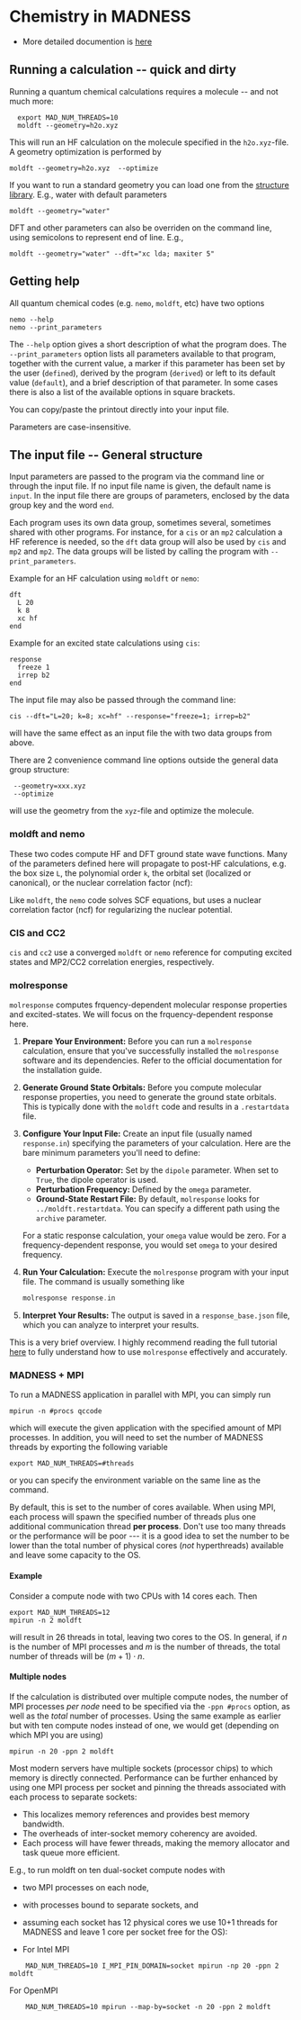 # Chemistry in MADNESS

* More detailed documention is [here](https://madness.readthedocs.io/en/latest/quantum.html)

## Running a calculation -- quick and dirty

Running a quantum chemical calculations requires a molecule -- and not much more:

```shell
  export MAD_NUM_THREADS=10
  moldft --geometry=h2o.xyz 
```
This will run an HF calculation on the molecule specified in the `h2o.xyz`-file.
A geometry optimization is performed by
```shell
moldft --geometry=h2o.xyz  --optimize
```

If you want to run a standard geometry you can load one from the [structure library](https://github.com/m-a-d-n-e-s-s/madness/blob/master/src/madness/chem/structure_library).  E.g., water with default parameters
```shell
moldft --geometry="water"
```

DFT and other parameters can also be overriden on the command line, using semicolons to represent end of line.  E.g., 
```shell
moldft --geometry="water" --dft="xc lda; maxiter 5"
```


## Getting help

All quantum chemical codes (e.g. `nemo`, `moldft`, etc) have two options
```shell
nemo --help
nemo --print_parameters
```

The `--help` option gives a short description of what the program does.
The `--print_parameters` option lists all parameters available to that program, together with
the current value, a marker if this parameter has been set by the user (`defined`), derived by the
program (`derived`) or left to its default value (`default`), and a brief description of that
parameter.
In some cases there is also a list of the available options in square brackets.

You can copy/paste the printout directly into your input file.

Parameters are case-insensitive.

## The input file -- General structure

Input parameters are passed to the program via the command line or through the input file.
If no input file name is given, the default name is `input`.
In the input file there are groups of parameters, enclosed by the data group key and the word `end`.

Each program uses its own data group, sometimes several, sometimes shared with other programs.
For instance, for a `cis` or an `mp2` calculation a HF reference is needed, so the `dft` data group
will also be used by `cis` and `mp2` and `mp2`.
The data groups will be listed by calling the program with `--print_parameters`.

Example for an HF calculation using `moldft` or `nemo`:

```
dft
  L 20
  k 8
  xc hf
end
```

Example for an excited state calculations using `cis`:

```
response
  freeze 1
  irrep b2
end
```

The input file may also be passed through the command line:

```
cis --dft="L=20; k=8; xc=hf" --response="freeze=1; irrep=b2"
```

will have the same effect as an input file the with two data groups from above.

There are 2 convenience command line options outside the general data group structure:

```
 --geometry=xxx.xyz
 --optimize
```

will use the geometry from the `xyz`-file and optimize the molecule.

### moldft and nemo

These two codes compute HF and DFT ground state wave functions.
Many of the parameters defined here will propagate to post-HF calculations, e.g.
the box size `L`, the polynomial order `k`, the orbital set (localized or canonical),
or the nuclear correlation factor (ncf):

Like `moldft`, the `nemo` code solves SCF equations, but uses a nuclear correlation factor (ncf)
for regularizing  the nuclear potential.

### CIS and CC2

`cis` and `cc2` use a converged `moldft` or `nemo` reference for computing excited states
and MP2/CC2 correlation energies, respectively.

### molresponse

`molresponse` computes frquency-dependent molecular response properties and excited-states.  We will focus on the frquency-dependent response here.


1. **Prepare Your Environment:** Before you can run a `molresponse` calculation,
   ensure that you've successfully installed the `molresponse` software and its
   dependencies. Refer to the official documentation for the installation guide.

2. **Generate Ground State Orbitals:** Before you compute molecular response
   properties, you need to generate the ground state orbitals. This is typically
   done with the `moldft` code and results in a `.restartdata` file.

3. **Configure Your Input File:** Create an input file (usually named
   `response.in`) specifying the parameters of your calculation. Here are the
   bare minimum parameters you'll need to define:

   - **Perturbation Operator:** Set by the `dipole` parameter. When set to
     `True`, the dipole operator is used.
   - **Perturbation Frequency:** Defined by the `omega` parameter.
   - **Ground-State Restart File:** By default, `molresponse` looks for
     `../moldft.restartdata`. You can specify a different path using the
     `archive` parameter.

   For a static response calculation, your `omega` value would be zero. For a
   frequency-dependent response, you would set `omega` to your desired
   frequency.

4. **Run Your Calculation:** Execute the `molresponse` program with your input
   file. The command is usually something like 
   
   ```cpp
   molresponse response.in
   ```

5. **Interpret Your Results:** The output is saved in a `response_base.json`
   file, which you can analyze to interpret your results.  

This is a very brief overview. I highly recommend reading the full tutorial [here](../../src/apps/molresponse/molresponse_tutorial.md) to fully understand how to use `molresponse`
effectively and accurately.

### MADNESS + MPI
To run a MADNESS application in parallel with MPI, you can simply run 

```shell
mpirun -n #procs qccode
```
which will execute the given application with the specified amount of MPI processes. In addition, you will need to set the number of MADNESS threads by exporting the following variable
```shell
export MAD_NUM_THREADS=#threads
```
or you can specify the environment variable on the same line as the command.

By default, this is set to the number of cores available. When using MPI, each process will spawn the specified number of threads plus one additional communication thread **per process**.  Don't use too many threads or the performance will be poor --- it is a good idea to set the number to be lower than the total number of physical cores (*not* hyperthreads) available and leave some capacity to the OS.

#### Example

Consider a compute node with two CPUs with 14 cores each. Then
```shell
export MAD_NUM_THREADS=12
mpirun -n 2 moldft
```
will result in 26 threads in total, leaving two cores to the OS. In general, if $n$ is the number of MPI processes and $m$ is the number of threads, the total number of threads will be $(m+1) \cdot n$. 

#### Multiple nodes
If the calculation is distributed over multiple compute nodes, the number of MPI processes *per node* need to be specified via the `-ppn #procs` option, as well as the *total* number of processes. Using the same example as earlier but with ten compute nodes instead of one, we would get (depending on which MPI you are using)

```shell
mpirun -n 20 -ppn 2 moldft
```

Most modern servers have multiple sockets (processor chips) to which memory is directly connected.  Performance can be further enhanced by using one MPI process per socket and pinning the threads associated with each process to separate sockets:
* This localizes memory references and provides best memory bandwidth.
* The overheads of inter-socket memory coherency are avoided.
* Each process will have fewer threads, making the memory allocator and task queue more efficient.

E.g., to run moldft on ten dual-socket compute nodes with 
* two MPI processes on each node,
* with processes bound to separate sockets, and 
* assuming each socket has 12 physical cores
we use 10+1 threads for MADNESS and leave 1 core per socket free for the OS):

* For Intel MPI
```shell
    MAD_NUM_THREADS=10 I_MPI_PIN_DOMAIN=socket mpirun -np 20 -ppn 2 moldft
```

For OpenMPI
```shell
    MAD_NUM_THREADS=10 mpirun --map-by=socket -n 20 -ppn 2 moldft
```
